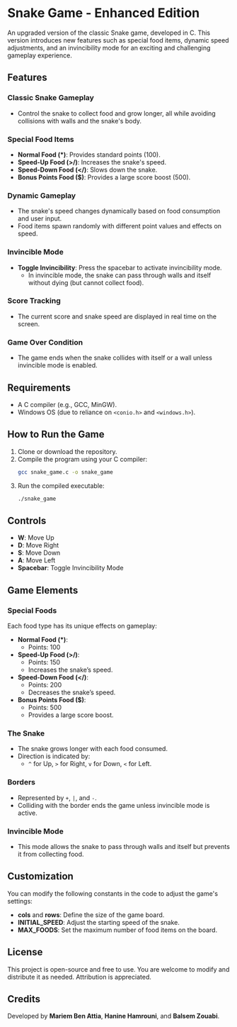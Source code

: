 # Snake Game - Enhanced Edition

An upgraded version of the classic Snake game, developed in C. This version introduces new features such as special food items, dynamic speed adjustments, and an invincibility mode for an exciting and challenging gameplay experience.

## Features

### Classic Snake Gameplay
- Control the snake to collect food and grow longer, all while avoiding collisions with walls and the snake's body.

### Special Food Items
- **Normal Food (\*)**: Provides standard points (100).
- **Speed-Up Food (>/)**: Increases the snake's speed.
- **Speed-Down Food (</)**: Slows down the snake.
- **Bonus Points Food (\$)**: Provides a large score boost (500).

### Dynamic Gameplay
- The snake's speed changes dynamically based on food consumption and user input.
- Food items spawn randomly with different point values and effects on speed.

### Invincible Mode
- **Toggle Invincibility**: Press the spacebar to activate invincibility mode.
  - In invincible mode, the snake can pass through walls and itself without dying (but cannot collect food).

### Score Tracking
- The current score and snake speed are displayed in real time on the screen.

### Game Over Condition
- The game ends when the snake collides with itself or a wall unless invincible mode is enabled.

## Requirements
- A C compiler (e.g., GCC, MinGW).
- Windows OS (due to reliance on `<conio.h>` and `<windows.h>`).

## How to Run the Game

1. Clone or download the repository.
2. Compile the program using your C compiler:
   ```bash
   gcc snake_game.c -o snake_game
   ```
3. Run the compiled executable:
   ```bash
   ./snake_game
   ```

## Controls
- **W**: Move Up
- **D**: Move Right
- **S**: Move Down
- **A**: Move Left
- **Spacebar**: Toggle Invincibility Mode

## Game Elements

### Special Foods
Each food type has its unique effects on gameplay:
- **Normal Food (\*)**: 
  - Points: 100
- **Speed-Up Food (>/)**:
  - Points: 150
  - Increases the snake’s speed.
- **Speed-Down Food (</)**:
  - Points: 200
  - Decreases the snake’s speed.
- **Bonus Points Food (\$)**:
  - Points: 500
  - Provides a large score boost.

### The Snake
- The snake grows longer with each food consumed.
- Direction is indicated by:
  - `^` for Up, `>` for Right, `v` for Down, `<` for Left.

### Borders
- Represented by `+`, `|`, and `-`.
- Colliding with the border ends the game unless invincible mode is active.

### Invincible Mode
- This mode allows the snake to pass through walls and itself but prevents it from collecting food.

## Customization
You can modify the following constants in the code to adjust the game's settings:
- **cols** and **rows**: Define the size of the game board.
- **INITIAL_SPEED**: Adjust the starting speed of the snake.
- **MAX_FOODS**: Set the maximum number of food items on the board.

## License
This project is open-source and free to use. You are welcome to modify and distribute it as needed. Attribution is appreciated.

## Credits
Developed by **Mariem Ben Attia**, **Hanine Hamrouni**, and **Balsem Zouabi**.
